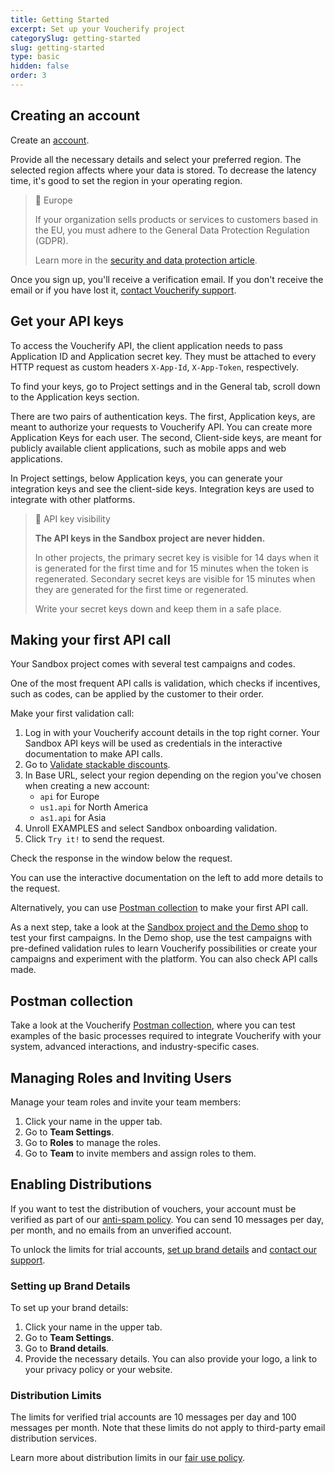```yaml
---
title: Getting Started
excerpt: Set up your Voucherify project 
categorySlug: getting-started
slug: getting-started
type: basic
hidden: false
order: 3
---
```


## Creating an account

Create an [account](http://app.voucherify.io/#/signup).

Provide all the necessary details and select your preferred region. The selected region affects where your data is stored. To decrease the latency time, it's good to set the region in your operating region.

> 📘 Europe
>
> If your organization sells products or services to customers based in the EU, you must adhere to the General Data Protection Regulation (GDPR).
>
> Learn more in the [security and data protection article](https://support.voucherify.io/article/125-security-data-protection "Voucherify, GDPR and CCPA compliance").

Once you sign up, you'll receive a verification email. If you don't receive the email or if you have lost it, [contact Voucherify support](https://support.voucherify.io/article/125-security-data-protection "Voucherify support").

## Get your API keys

To access the Voucherify API, the client application needs to pass Application ID and Application secret key. They must be attached to every HTTP request as custom headers `X-App-Id`, `X-App-Token`, respectively.

To find your keys, go to Project settings and in the General tab, scroll down to the Application keys section.

There are two pairs of authentication keys. The first, Application keys, are meant to authorize your requests to Voucherify API. You can create more Application Keys for each user. The second, Client-side keys, are meant for publicly available client applications, such as mobile apps and web applications.

In Project settings, below Application keys, you can generate your integration keys and see the client-side keys. Integration keys are used to integrate with other platforms.

> 🚧 API key visibility
>
> **The API keys in the Sandbox project are never hidden.**
> 
> In other projects, the primary secret key is visible for 14 days when it is generated for the first time and for 15 minutes when the token is regenerated. Secondary secret keys are visible for 15 minutes when they are generated for the first time or regenerated.
>
> Write your secret keys down and keep them in a safe place.

## Making your first API call

Your Sandbox project comes with several test campaigns and codes.

One of the most frequent API calls is validation, which checks if incentives, such as codes, can be applied by the customer to their order.

Make your first validation call:
1. Log in with your Voucherify account details in the top right corner. Your Sandbox API keys will be used as credentials in the interactive documentation to make API calls.
2. Go to [Validate stackable discounts](ref:validate-stacked-discounts).
3. In Base URL, select your region depending on the region you've chosen when creating a new account:
   - `api` for Europe
   - `us1.api` for North America
   - `as1.api` for Asia
4. Unroll EXAMPLES and select Sandbox onboarding validation.
5. Click `Try it!` to send the request.

Check the response in the window below the request.

You can use the interactive documentation on the left to add more details to the request.

Alternatively, you can use [Postman collection](#postman-collection) to make your first API call.

As a next step, take a look at the [Sandbox project and the Demo shop](https://support.voucherify.io/article/538-sandbox) to test your first campaigns. In the Demo shop, use the test campaigns with pre-defined validation rules to learn Voucherify possibilities or create your campaigns and experiment with the platform. You can also check API calls made.

## Postman collection

Take a look at the Voucherify [Postman collection](https://www.postman.com/voucherify/workspace/voucherify-s-public-workspace/collection/31663208-927de30f-b9ba-4723-a7ad-9984d835d939), where you can test examples of the basic processes required to integrate Voucherify with your system, advanced interactions, and industry-specific cases.

## Managing Roles and Inviting Users

Manage your team roles and invite your team members:
1. Click your name in the upper tab.
2. Go to **Team Settings**.
3. Go to **Roles** to manage the roles.
4. Go to **Team** to invite members and assign roles to them. <!-- I'm leaving this as simple as that because a new V% user won't have many projects -->

## Enabling Distributions

If you want to test the distribution of vouchers, your account must be verified as part of our [anti-spam policy](https://www.voucherify.io/legal/anti-spam-policy-v1-1 "Voucherify anti-spam policy"). You can send 10 messages per day, per month, and no emails from an unverified account.

To unlock the limits for trial accounts, [set up brand details](#setting-up-brand-details) and [contact our support](https://support.voucherify.io/article/125-security-data-protection "Voucherify support").

### Setting up Brand Details

To set up your brand details:
1. Click your name in the upper tab.
2. Go to **Team Settings**.
3. Go to **Brand details**.
4. Provide the necessary details. You can also provide your logo, a link to your privacy policy or your website.

### Distribution Limits

The limits for verified trial accounts are 10 messages per day and 100 messages per month. Note that these limits do not apply to third-party email distribution services.

Learn more about distribution limits in our [fair use policy](https://www.voucherify.io/legal/fair-use-policy-v2-1).